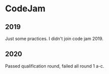 # CodeJam

## 2019
Just some practices. I didn't join code jam 2019.

## 2020
Passed qualification round, failed all round 1 a-c.